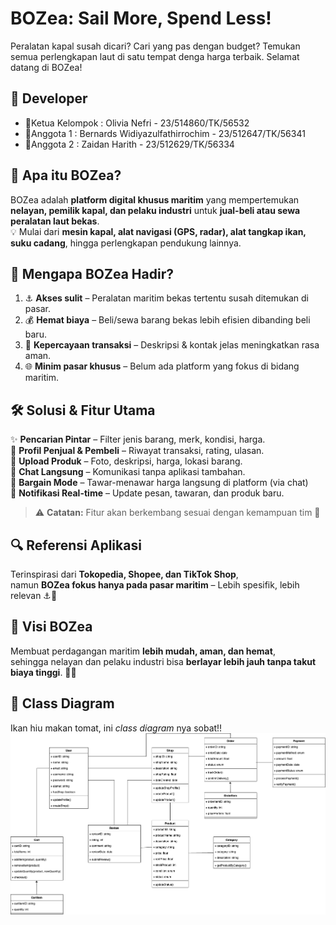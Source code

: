 # BOZea: Sail More, Spend Less!

Peralatan kapal susah dicari? Cari yang pas dengan budget? Temukan semua perlengkapan laut di satu tempat denga harga terbaik. Selamat datang di BOZea!

## 👥 Developer

- 👑Ketua Kelompok : Olivia Nefri - 23/514860/TK/56532
- 🤵Anggota 1 : Bernards Widiyazulfathirrochim - 23/512647/TK/56341
- 👲Anggota 2 : Zaidan Harith - 23/512629/TK/56334

## 🌟 Apa itu BOZea?

BOZea adalah **platform digital khusus maritim** yang mempertemukan **nelayan, pemilik kapal, dan pelaku industri** untuk **jual-beli atau sewa peralatan laut bekas**.  
💡 Mulai dari **mesin kapal, alat navigasi (GPS, radar), alat tangkap ikan, suku cadang**, hingga perlengkapan pendukung lainnya.

## 🚩 Mengapa BOZea Hadir?

1. ⚓ **Akses sulit** – Peralatan maritim bekas tertentu susah ditemukan di pasar.
2. 💰 **Hemat biaya** – Beli/sewa barang bekas lebih efisien dibanding beli baru.
3. 🤝 **Kepercayaan transaksi** – Deskripsi & kontak jelas meningkatkan rasa aman.
4. 🌐 **Minim pasar khusus** – Belum ada platform yang fokus di bidang maritim.

## 🛠️ Solusi & Fitur Utama

✨ **Pencarian Pintar** – Filter jenis barang, merk, kondisi, harga.  
👤 **Profil Penjual & Pembeli** – Riwayat transaksi, rating, ulasan.  
📸 **Upload Produk** – Foto, deskripsi, harga, lokasi barang.  
💬 **Chat Langsung** – Komunikasi tanpa aplikasi tambahan.  
🤝 **Bargain Mode** – Tawar-menawar harga langsung di platform (via chat)  
🔔 **Notifikasi Real-time** – Update pesan, tawaran, dan produk baru.

> ⚠️ **Catatan:** Fitur akan berkembang sesuai dengan kemampuan tim 🚀

## 🔍 Referensi Aplikasi

Terinspirasi dari **Tokopedia, Shopee, dan TikTok Shop**,  
namun **BOZea fokus hanya pada pasar maritim** – Lebih spesifik, lebih relevan ⚓🌊

## 🎯 Visi BOZea

Membuat perdagangan maritim **lebih mudah, aman, dan hemat**,  
sehingga nelayan dan pelaku industri bisa **berlayar lebih jauh tanpa takut biaya tinggi**. 🚢✨

## 🤫 Class Diagram

Ikan hiu makan tomat, ini _class diagram_ nya sobat!!
![Class Diagram](classdiagram.png)